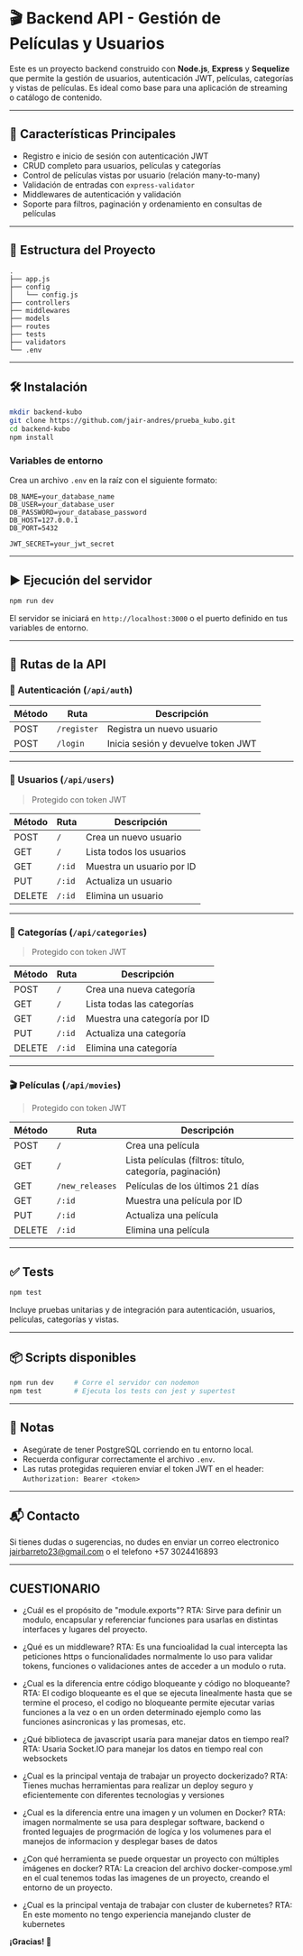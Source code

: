 
# 🎬 Backend API - Gestión de Películas y Usuarios

Este es un proyecto backend construido con **Node.js**, **Express** y **Sequelize** que permite la gestión de usuarios, autenticación JWT, películas, categorías y vistas de películas. Es ideal como base para una aplicación de streaming o catálogo de contenido.

---

## 🚀 Características Principales

- Registro e inicio de sesión con autenticación JWT
- CRUD completo para usuarios, películas y categorías
- Control de películas vistas por usuario (relación many-to-many)
- Validación de entradas con `express-validator`
- Middlewares de autenticación y validación
- Soporte para filtros, paginación y ordenamiento en consultas de películas

---

## 📁 Estructura del Proyecto

```
.
├── app.js
├── config
│   └── config.js
├── controllers
├── middlewares
├── models
├── routes
├── tests
├── validators
└── .env
```

---

## 🛠️ Instalación

```bash
mkdir backend-kubo
git clone https://github.com/jair-andres/prueba_kubo.git
cd backend-kubo
npm install
```

### Variables de entorno

Crea un archivo `.env` en la raíz con el siguiente formato:

```
DB_NAME=your_database_name
DB_USER=your_database_user
DB_PASSWORD=your_database_password
DB_HOST=127.0.0.1
DB_PORT=5432

JWT_SECRET=your_jwt_secret
```

---

## ▶️ Ejecución del servidor

```bash
npm run dev
```

El servidor se iniciará en `http://localhost:3000` o el puerto definido en tus variables de entorno.

---

## 📡 Rutas de la API

### 🔐 Autenticación (`/api/auth`)

| Método | Ruta            | Descripción                |
|--------|------------------|----------------------------|
| POST   | `/register`      | Registra un nuevo usuario  |
| POST   | `/login`         | Inicia sesión y devuelve token JWT |

---

### 👤 Usuarios (`/api/users`) 

> Protegido con token JWT 

| Método | Ruta         | Descripción                  |
|--------|--------------|------------------------------|
| POST   | `/`          | Crea un nuevo usuario        |
| GET    | `/`          | Lista todos los usuarios     |
| GET    | `/:id`       | Muestra un usuario por ID    |
| PUT    | `/:id`       | Actualiza un usuario         |
| DELETE | `/:id`       | Elimina un usuario           |

---

### 📁 Categorías (`/api/categories`)

> Protegido con token JWT

| Método | Ruta         | Descripción                     |
|--------|--------------|----------------------------------|
| POST   | `/`          | Crea una nueva categoría         |
| GET    | `/`          | Lista todas las categorías       |
| GET    | `/:id`       | Muestra una categoría por ID     |
| PUT    | `/:id`       | Actualiza una categoría          |
| DELETE | `/:id`       | Elimina una categoría            |

---

### 🎬 Películas (`/api/movies`)

> Protegido con token JWT

| Método | Ruta                     | Descripción                                          |
|--------|--------------------------|------------------------------------------------------|
| POST   | `/`                      | Crea una película                                    |
| GET    | `/`                      | Lista películas (filtros: título, categoría, paginación) |
| GET    | `/new_releases`         | Películas de los últimos 21 días                     |
| GET    | `/:id`                   | Muestra una película por ID                          |
| PUT    | `/:id`                   | Actualiza una película                               |
| DELETE | `/:id`                   | Elimina una película                                 |

---

## ✅ Tests

```bash
npm test
```

Incluye pruebas unitarias y de integración para autenticación, usuarios, películas, categorías y vistas.

---

## 📦 Scripts disponibles

```bash
npm run dev     # Corre el servidor con nodemon
npm test        # Ejecuta los tests con jest y supertest
```

---

## 📌 Notas

- Asegúrate de tener PostgreSQL corriendo en tu entorno local.
- Recuerda configurar correctamente el archivo `.env`.
- Las rutas protegidas requieren enviar el token JWT en el header:  
  `Authorization: Bearer <token>`

---

## 📬 Contacto

Si tienes dudas o sugerencias, no dudes en enviar un correo electronico jairbarreto23@gmail.com o el telefono +57 3024416893

---



## CUESTIONARIO
- ¿Cuál es el propósito de "module.exports"?
RTA: Sirve para definir un modulo, encapsular y referenciar funciones para usarlas en distintas interfaces y lugares del proyecto. 

- ¿Qué es un middleware?
RTA: Es una funcioalidad la cual intercepta las peticiones https o funcionalidades normalmente lo uso para validar tokens, funciones o validaciones antes de acceder a un modulo o ruta.

- ¿Cual es la diferencia entre código bloqueante y código no bloqueante?
RTA: El codigo bloqueante es el que se ejecuta linealmente hasta que se termine el proceso, el codigo no bloqueante permite ejecutar varias funciones a la vez o en un orden determinado ejemplo como las funciones asincronicas y las promesas, etc.

- ¿Qué biblioteca de javascript usaría para manejar datos en tiempo real?
RTA: Usaria Socket.IO para manejar los datos en tiempo real con websockets 

- ¿Cual es la principal ventaja de trabajar un proyecto dockerizado?
RTA: Tienes muchas herramientas para realizar un deploy seguro y eficientemente con diferentes tecnologias y versiones

- ¿Cual es la diferencia entre una imagen y un volumen en Docker?
RTA: imagen normalmente se usa para desplegar software, backend o fronted leguajes de progrmación de logíca y los volumenes para el manejos de informacion y desplegar bases de datos

- ¿Con qué herramienta se puede orquestar un proyecto con múltiples imágenes en docker?
RTA: La creacion del archivo docker-compose.yml en el cual tenemos todas las imagenes de un proyecto, creando el entorno de un proyecto.

- ¿Cual es la principal ventaja de trabajar con cluster de kubernetes?
RTA: En este momento no tengo experiencia manejando cluster de kubernetes

**¡Gracias! 🎥**

